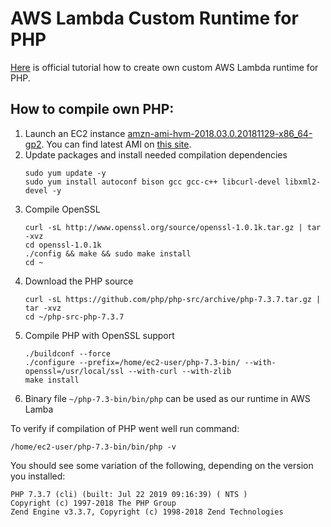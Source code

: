 # AWS Lambda Custom Runtime for PHP
[Here](https://aws.amazon.com/blogs/apn/aws-lambda-custom-runtime-for-php-a-practical-example/) is official tutorial how to create own custom AWS Lambda runtime for PHP.
## How to compile own PHP:
1. Launch an EC2 instance [amzn-ami-hvm-2018.03.0.20181129-x86_64-gp2](https://console.aws.amazon.com/ec2/v2/home#Images:visibility=public-images;search=amzn-ami-hvm-2018.03.0.20181129-x86_64-gp2). You can find latest AMI on [this site](https://docs.aws.amazon.com/lambda/latest/dg/lambda-runtimes.html).
2. Update packages and install needed compilation dependencies
	```
	sudo yum update -y
	sudo yum install autoconf bison gcc gcc-c++ libcurl-devel libxml2-devel -y
	```
3. Compile OpenSSL
	```
	curl -sL http://www.openssl.org/source/openssl-1.0.1k.tar.gz | tar -xvz
	cd openssl-1.0.1k
	./config && make && sudo make install
	cd ~
	```
4. Download the PHP source
	```
	curl -sL https://github.com/php/php-src/archive/php-7.3.7.tar.gz | tar -xvz
	cd ~/php-src-php-7.3.7
	```
5. Compile PHP with OpenSSL support
	```
	./buildconf --force
	./configure --prefix=/home/ec2-user/php-7.3-bin/ --with-openssl=/usr/local/ssl --with-curl --with-zlib
	make install
	```
6. Binary file `~/php-7.3-bin/bin/php` can be used as our runtime in AWS Lamba

To verify if compilation of PHP went well run command:
```
/home/ec2-user/php-7.3-bin/bin/php -v
```
You should see some variation of the following, depending on the version you installed:
```
PHP 7.3.7 (cli) (built: Jul 22 2019 09:16:39) ( NTS )
Copyright (c) 1997-2018 The PHP Group
Zend Engine v3.3.7, Copyright (c) 1998-2018 Zend Technologies
```
